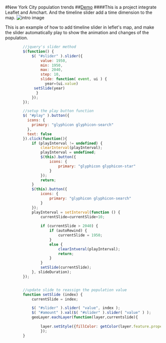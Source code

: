 #New York City population trends
##[Demo](http://dv-pengyisong.rhcloud.com)
####This is a project integrate Leaflet and Amchart. And the timeline slider add a time dimension to the map. 
![intro image](https://cloud.githubusercontent.com/assets/8851616/14406986/656045c4-fe86-11e5-92db-21340407c0ed.jpg)

This is an example of how to add timeline slider in leflet's map, and make the slider automatically play to show the animation and changes of the population.

```javascript
		//jquery's slider method
		$(function() {
		    $( "#slider" ).slider({
		        value: 1950,
		        min: 1950,
		        max: 2040,
		        step: 10,
		        slide: function( event, ui ) {
		          year=(ui.value)
		     setSlide(year)		     
		      }
		    });
		});

		//setup the play button function
	    $( "#play" ).button({
	      icons: {
	        primary: "glyphicon glyphicon-search"
	      },
	      text: false
	    }).click(function(){
	        if (playInterval != undefined) {
	            clearInterval(playInterval);
	            playInterval = undefined;
	            $(this).button({
	                icons: {
	                    primary: "glyphicon glyphicon-star"
	                }
	            });
	            return;
	        }
	        $(this).button({
	            icons: {
	                primary: "glyphicon glyphicon-search"
	            }
	        });
	        playInterval = setInterval(function () {
	            currentSlide=currentSlide+10;
	            
	            if (currentSlide > 2040) {
	                if (autoRewind) {
	                    currentSlide = 1950;
	                }
	                else {
	                    clearIntveral(playInterval);
	                    return;
	                }
	            }
	            setSlide(currentSlide);
	        }, slideDuration);
	    });


		//update slide to reassign the population value
		function setSlide (index) {
		    currentSlide = index;

		    $( "#slider" ).slider( "value", index );
		    $( "#amount" ).val($( "#slider" ).slider( "value" ) );
		    geoLayer.eachLayer(function(layer,currentslide){
		          
		        layer.setStyle({fillColor: getColor(layer.feature.properties['y'+currentSlide])}); 
		        });
		}
